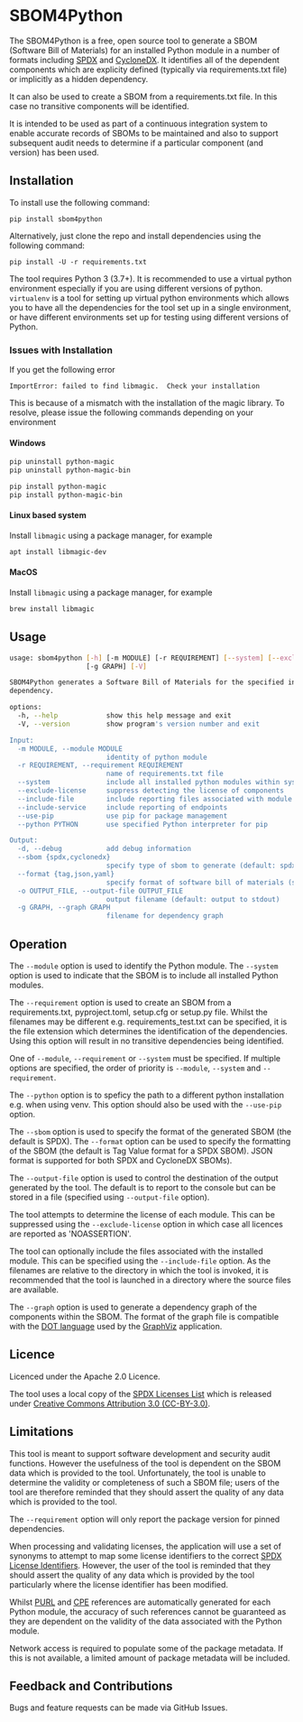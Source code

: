 # SBOM4Python

The SBOM4Python is a free, open source tool to generate a
SBOM (Software Bill of Materials) for an installed Python module in a number of formats including
[SPDX](https://www.spdx.org) and [CycloneDX](https://www.cyclonedx.org).
It identifies all of the dependent components which are
explicity defined (typically via requirements.txt file) or implicitly as a
hidden dependency.

It can also be used to create a SBOM from a requirements.txt file. In this case no transitive components will be identified.

It is intended to be used as part of a continuous integration system to enable accurate records of SBOMs to be maintained
and also to support subsequent audit needs to determine if a particular component (and version) has been used.

## Installation

To install use the following command:

`pip install sbom4python`

Alternatively, just clone the repo and install dependencies using the following command:

`pip install -U -r requirements.txt`

The tool requires Python 3 (3.7+). It is recommended to use a virtual python environment especially
if you are using different versions of python. `virtualenv` is a tool for setting up virtual python environments which
allows you to have all the dependencies for the tool set up in a single environment, or have different environments set
up for testing using different versions of Python.

### Issues with Installation

If you get the following error

`ImportError: failed to find libmagic.  Check your installation`

This is because of a mismatch with the installation of the magic library. To resolve, please issue the following commands depending on your environment

#### Windows

```bash
pip uninstall python-magic
pip uninstall python-magic-bin

pip install python-magic
pip install python-magic-bin
```

#### Linux based system

Install `libmagic` using a package manager, for example

```bash
apt install libmagic-dev
```

#### MacOS

Install `libmagic` using a package manager, for example

```bash
brew install libmagic
```

## Usage

```bash
usage: sbom4python [-h] [-m MODULE] [-r REQUIREMENT] [--system] [--exclude-license] [--include-file] [--include-service] [--use-pip] [--python PYTHON] [-d] [--sbom {spdx,cyclonedx}] [--format {tag,json,yaml}] [-o OUTPUT_FILE]
                   [-g GRAPH] [-V]

SBOM4Python generates a Software Bill of Materials for the specified installed Python module identifying all of the dependent components which are explicity defined (typically via requirements.txt file) or implicitly as a hidden
dependency.

options:
  -h, --help            show this help message and exit
  -V, --version         show program's version number and exit

Input:
  -m MODULE, --module MODULE
                        identity of python module
  -r REQUIREMENT, --requirement REQUIREMENT
                        name of requirements.txt file
  --system              include all installed python modules within system
  --exclude-license     suppress detecting the license of components
  --include-file        include reporting files associated with module
  --include-service     include reporting of endpoints
  --use-pip             use pip for package management
  --python PYTHON       use specified Python interpreter for pip

Output:
  -d, --debug           add debug information
  --sbom {spdx,cyclonedx}
                        specify type of sbom to generate (default: spdx)
  --format {tag,json,yaml}
                        specify format of software bill of materials (sbom) (default: tag)
  -o OUTPUT_FILE, --output-file OUTPUT_FILE
                        output filename (default: output to stdout)
  -g GRAPH, --graph GRAPH
                        filename for dependency graph

```
						
## Operation

The `--module` option is used to identify the Python module. The `--system` option is used to indicate that the SBOM is to include all installed
Python modules.

The `--requirement` option is used to create an SBOM from a requirements.txt, pyproject.toml, setup.cfg or setup.py file. Whilst the filenames may be different e.g. requirements_test.txt can be specified, it is the file extension which determines the identification of the dependencies. Using this option will result in no transitive dependencies being
identified.

One of `--module`,  `--requirement` or `--system` must be specified. If multiple options are specified, the order of priority is `--module`, `--system` and `--requirement`.

The `--python` option is to speficy the path to a different python installation e.g. when using venv. This option should also be used with the `--use-pip` option.

The `--sbom` option is used to specify the format of the generated SBOM (the default is SPDX). The `--format` option
can be used to specify the formatting of the SBOM (the default is Tag Value format for a SPDX SBOM). JSON format is supported for both
SPDX and CycloneDX SBOMs).

The `--output-file` option is used to control the destination of the output generated by the tool. The
default is to report to the console but can be stored in a file (specified using `--output-file` option).

The tool attempts to determine the license of each module. This can be suppressed using the `--exclude-license` option in
which case all licences are reported as 'NOASSERTION'.

The tool can optionally include the files associated with the installed module. This can be specified using the `--include-file` option. As the filenames are
relative to the directory in which the tool is invoked, it is recommended that the tool is launched in a directory where the source files are available.

The `--graph` option is used to generate a dependency graph of the components within the SBOM. The format of the graph
file is compatible with the [DOT language](https://graphviz.org/doc/info/lang.html) used by the
[GraphViz](https://graphviz.org/) application.

## Licence

Licenced under the Apache 2.0 Licence.

The tool uses a local copy of the [SPDX Licenses List](https://github.com/spdx/license-list-data) which is released under
[Creative Commons Attribution 3.0 (CC-BY-3.0)](http://creativecommons.org/licenses/by/3.0/).

## Limitations

This tool is meant to support software development and security audit functions. However the usefulness of the tool is dependent on the SBOM data
which is provided to the tool. Unfortunately, the tool is unable to determine the validity or completeness of such a SBOM file; users of the tool
are therefore reminded that they should assert the quality of any data which is provided to the tool.

The `--requirement` option will only report the package version for pinned dependencies.

When processing and validating licenses, the application will use a set of synonyms to attempt to map some license identifiers to the correct [SPDX License Identifiers](https://spdx.org/licenses/). However, the
user of the tool is reminded that they should assert the quality of any data which is provided by the tool particularly where the license identifier has been modified.

Whilst [PURL](https://github.com/package-url/purl-spec) and [CPE](https://nvd.nist.gov/products/cpe) references are automatically generated for each Python module, the accuracy
of such references cannot be guaranteed as they are dependent on the validity of the data associated with the Python module.

Network access is required to populate some of the package metadata. If this is not available, a limited amount of package metadata will be included.

## Feedback and Contributions

Bugs and feature requests can be made via GitHub Issues.
